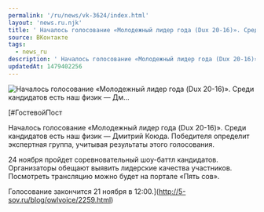 ```yaml
---
permalink: '/ru/news/vk-3624/index.html'
layout: 'news.ru.njk'
title: ' Началось голосование «Молодежный лидер года (Dux 20-16)». Среди кандидатов есть наш физик — Дм…'
source: ВКонтакте
tags:
  - news_ru
description: ' Началось голосование «Молодежный лидер года (Dux 20-16)». Среди кандидатов есть наш физик — Дм…'
updatedAt: 1479402256
---
```

![ Началось голосование «Молодежный лидер года (Dux 20-16)». Среди кандидатов есть наш физик — Дм…](https://sun9-18.userapi.com/c636816/v636816484/343a5/intl6XP2-J8.jpg)

[#ГостевойПост

Началось голосование «Молодежный лидер года (Dux 20-16)». Среди кандидатов есть наш физик — Дмитрий Коюда. Победителя определит экспертная группа, учитывая результаты этого голосования.

24 ноября пройдет соревновательный шоу-баттл кандидатов. Организаторы обещают выявить лидерские качества участников. Посмотреть трансляцию можно будет на портале «Пять сов».

Голосование закончится 21 ноября в 12:00.](http://5-sov.ru/blog/owlvoice/2259.html)
